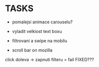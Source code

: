 # TASKS

- pomalejsi animace carouselu?
- vyladit velkiost text boxu
- filtrovani a swipe na mobilu

- scroll bar on mozilla

 click doleva -> zapnuti filteru = fail FIXED???
